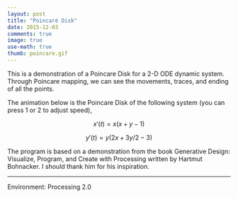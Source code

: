 ```yaml
---
layout: post
title: "Poincaré Disk"
date: 2015-12-03
comments: true
image: true
use-math: true
thumb: poincare.gif
---	
```


This is a demonstration of a Poincare Disk for a 2-D ODE dynamic system. Through Poincare mapping, we can see the movements, traces, and ending of all the points.

The animation below is the Poincare Disk of the following system (you can press 1 or 2 to adjust speed),

$$
x'(t) = x(x + y - 1)
$$

$$
y'(t) = y(2x + 3y/2 - 3)
$$

<div class="pde" style="max-width:600px">
<script type="text/javascript" src="{{ site.roooot }}/plugin/processing.min.js"></script>
<canvas data-processing-sources="{{ site.roooot }}/assets/files/pde/Poincare/Poincare.pde"></canvas>
</div>

The program is based on a demonstration from the book Generative Design: Visualize, Program, and Create with Processing written by Hartmut Bohnacker. I should thank him for his inspiration.

---

Environment: Processing 2.0
